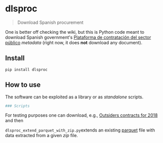 # dlsproc
> Download Spanish procurement


One is better off checking the wiki, but this is Python code meant to download Spanish government's [Plataforma de contratación del sector público](https://contrataciondelestado.es) *metadata* (right now, it does **not** download any document).

## Install

`pip install dlsproc`

## How to use

The software can be exploited as a library or as *standalone* scripts. 

```python
### Scripts
```

For testing purposes one can download, e.g., [Outsiders contracts for 2018](https://contrataciondelsectorpublico.gob.es/sindicacion/sindicacion_1044/PlataformasAgregadasSinMenores_2018.zip) and then

`dlsproc_extend_parquet_with_zip.py`extends an existing [parquet](https://parquet.apache.org/) file with data extracted from a given *zip* file.
